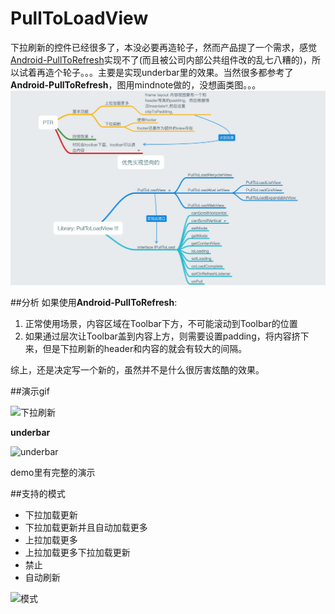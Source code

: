 # PullToLoadView
下拉刷新的控件已经很多了，本没必要再造轮子，然而产品提了一个需求，感觉[Android-PullToRefresh](https://github.com/chrisbanes/Android-PullToRefresh)实现不了(而且被公司内部公共组件改的乱七八糟的)，所以试着再造个轮子。。。主要是实现underbar里的效果。当然很多都参考了**Android-PullToRefresh**，图用mindnote做的，没想画类图。。。
![尝试用mindnote,待更新](https://github.com/DroidWorkerLYF/PullToLoadView/blob/master/PullToLoadView.mindnode/QuickLook/Preview.jpg?raw=true)

##分析
如果使用**Android-PullToRefresh**:  

1. 正常使用场景，内容区域在Toolbar下方，不可能滚动到Toolbar的位置
2. 如果通过层次让Toolbar盖到内容上方，则需要设置padding，将内容挤下来，但是下拉刷新的header和内容的就会有较大的间隔。 
 
综上，还是决定写一个新的，虽然并不是什么很厉害炫酷的效果。

##演示gif

![下拉刷新](https://github.com/DroidWorkerLYF/PullToLoadView/blob/master/art/loadnew.gif?raw=true)

**underbar**  

![underbar](https://github.com/DroidWorkerLYF/PullToLoadView/blob/master/art/underbar.gif?raw=true)

demo里有完整的演示

##支持的模式  
* 下拉加载更新
* 下拉加载更新并且自动加载更多
* 上拉加载更多
* 上拉加载更多下拉加载更新
* 禁止
* 自动刷新

![模式](https://github.com/DroidWorkerLYF/PullToLoadView/blob/master/art/loadmode.png?raw=true)
